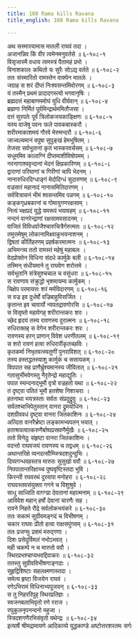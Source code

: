 ```yaml
---
title: 108 Rama kills Ravana
title_english: 108 Rama kills Ravana

---
```


<div class="audioEmbed"  caption="श्रीराम-हरिसीताराममूर्ति-घनपाठिभ्यां वचनम्" src="https://archive.org/download/Ramayana-recitation-Sriram-harisItArAmamUrti-Ghanapaati-v2/Kanda_6/Kanda_6_YK-106-Rama_spoke_to_Matali_0.mp3"></div>


अथ सस्मारयामास मातली राघवं तदा ।  
अजानन्निव किं वीर त्वमेनमनुवर्तसे ॥ ६-१०८-१  
विसृजास्मै वधाय त्वमस्त्रं पैतामहं प्रभो ।  
विनाशकालः कथितो यः सुरैः सोऽद्य वर्तते ॥ ६-१०८-२  
ततः संस्मारितो रामस्तेन वाक्येन मातलेः ।  
जग्राह स शरं दीप्तं निःश्वसन्तमिवोरगम् ॥ ६-१०८-३  
यं तस्मैन् प्रथमं प्रादादगस्त्यो भगवानृषिः ।  
ब्रह्मदत्तं महाबाणममोघं युधि वीर्यवान् ॥ ६-१०८-४  
ब्रह्मणा निर्मितं पूर्वमिन्द्रार्थममितौजसा ।  
दत्तं सुरपतेः पूर्वं त्रिलोकजयकाङ्क्षिणः ॥ ६-१०८-५  
यस्य वाजेषु पवनः फले पावकबास्करौ ।  
शरीरमाकाशमयं गौरवे मेरुमन्दरौ ॥ ६-१०८-६  
जाज्वल्यमानं वपुषा सुपुङ्खं हेमभूषितम् ।  
तेजसा सर्वभूतानां कृतं भास्करवर्चसम् ॥ ६-१०८-७  
सधूममिव कालाग्निं दीप्तमाशीविषोपमम् ।  
नरनागाश्ववृन्दानां भेदनं क्षिप्रकारिणम् ॥ ६-१०८-८  
द्वाराणां परिघाणां च गिरीणां चापि भेदनम् ।  
नानारुधिरदिग्धाङ्गं मेदोदिग्धं सुदारुणम् ॥ ६-१०८-९  
वज्रसारं महानादं नानासमितिदारणम् ।  
सर्ववित्रासनं भीमं श्वसन्तमिव पन्नगम् ॥ ६-१०८-१०  
कङ्कगृध्रबकानां च गोमायुगणरक्षसाम् ।  
नित्यं भक्षप्रदं युद्धे यमरूपं भयावहम् ॥ ६-१०८-११  
नन्दनं वानरेन्द्राणां रक्षसामवसादनम् ।  
वाजितं विविधर्वाजैश्चारुचित्रैर्गरुत्मतः ॥ ६-१०८-१२  
तमुत्तमेषुम् लोकानामिक्ष्वाकुभयनाशनम् ।  
द्विषतां कीर्तिहरणम् प्रहर्षकरमात्मनः ॥ ६-१०८-१३  
अभिमन्त्र्य ततो रामस्तं महेषुं महाबलः ।  
वेदप्रोक्तेन विधिना संदधे कार्मुके बली ॥ ६-१०८-१४  
तस्मिन् संधीयमाने तु राघवेण शरोत्तमे ।  
सर्वभूतानि संत्रेसुश्चचाल च वसुंधरा ॥ ६-१०८-१५  
स रावणाय संक्रुद्धो भृशमायम्य कार्मुकम् ।  
चिक्षेप परमायत्तः शरं मर्मविदारणम् ॥ ६-१०८-१६  
स वज्र इव दुर्धर्षो वज्रिबाहुविसर्जितः ।  
कृतान्त इव चावार्यो न्यपतद्रावणोरसि ॥ ६-१०८-१७  
स विसृष्तो महावेगह् शरीरान्तकरः शरः ।  
च्छेद हृदयं तस्य रावणस्य दुरात्मनः ॥ ६-१०८-१८  
रुधिराक्तह् स वेगेन शरीरान्तकरः शरः ।  
रावणस्य हरन् प्राणान् विवेश धरणीतलम् ॥ ६-१०८-१९  
स शरो रावणं हत्वा रुधिरार्रीकृतच्छविः ।  
कृतकर्मा निभृतवत्स्वतूणीं पुनराविशत् ॥ ६-१०८-२०  
तस्य हस्तद्धतस्याशु कार्मुकं च ससायकम् ।  
विपपात सह प्राणैर्भ्रुश्यमानस्य जीवितात् ॥ ६-१०८-२१  
गतासुर्भीमवेगस्तु नैरृतेन्द्रो महाद्युतिः ।  
पपात स्यन्दनाद्भूमौ वृत्रो वज्रहतो यथा ॥ ६-१०८-२२  
तं दृष्ट्वा पतितं भूमौ हतशेषा निशाचराः ।  
हतनाथा भयत्रस्ताः सर्वतः संप्रदुद्रुवुः ॥ ६-१०८-२३  
सर्वतश्चाभिपेतुस्तान् वानरा द्रुमयोधिनः ।  
दशग्रीववधं दृष्ट्वा वानरा जितकाशिनः ॥ ६-१०८-२४  
अत्दिता वानरैर्भ्रष्टा लङ्कामभ्यपतन् भयात् ।  
हताश्रयत्वात्करुणैर्बाष्पप्रस्रवणैर्मुखैः ॥ ६-१०८-२५  
ततो विनेदुः संहृष्टा वानरा जितकाशिनः ।  
वदन्तो राघवजयं रावणस्य च तद्वधम् ॥ ६-१०८-२६  
अथान्तरिक्षे व्यनदत्सौम्य्स्त्रिदशदुन्दुभिः ।  
दिव्यगन्धवहस्तत्र मारुतः सुसुखो ववौ ॥ ६-१०८-२७  
निपपातान्तरिक्षाच्च पुष्पवृष्टिस्तदा भुवि ।  
किरन्ती रघवरथं दुरवापा मनोहरा ॥ ६-१०८-२८  
राघवस्तवसंयुक्ता गगने च विशुश्रुवे ।  
साधु साध्विति वागग्य्रा देवतानां महात्मनाम् ॥ ६-१०८-२९  
आविवेश महान् हर्षो देवानां चारणैः सह ।  
रावने निहते रौद्रे सर्वलोकभयंकरे ॥ ६-१०८-३०  
ततः सकामं सुग्रीवमङ्गदं च विभीषणम् ।  
चकार राघवः प्रीतो हत्वा राक्षसपुंगवम् ॥ ६-१०८-३१  
ततः प्रजग्मुः प्रशमं मरुद्गणा ।  
दिशः प्रसेदुर्विमलं नभोऽभवत् ।  
मही चकम्पे न च मारुतो ववौ ।  
स्थिरप्रभश्चाप्यभवद्दिवाकरः ॥ ६-१०८-३२  
ततस्तु सुग्रीवविभीषणाङ्गदाः ।  
सुहृद्विशिष्टाः सहलक्ष्मणास्तदा ।  
समेत्य हृष्टा विजयेन राघवं ।  
रणेऽभिरामं विधिनाभ्यपूजयन् ॥ ६-१०८-३३  
स तु निहररिपुह् स्थिरप्रतिज्ञः ।  
स्वजनबलाभिवृतो रणे रराज ।  
रघुकुलनृपनन्दनो महुजा ।  
स्त्रिदशगणैरभिसंवृतो यथेन्द्रः ॥ ६-१०८-३४  
इत्यार्षे श्रीमद्रामायणे आदिकाव्ये युद्धकाण्डे अष्टोत्तरशरतमः सर्गः
